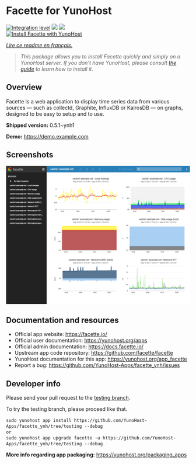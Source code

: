 <!--
N.B.: This README was automatically generated by https://github.com/YunoHost/apps/tree/master/tools/README-generator
It shall NOT be edited by hand.
-->

# Facette for YunoHost

[![Integration level](https://dash.yunohost.org/integration/facette.svg)](https://dash.yunohost.org/appci/app/facette) ![](https://ci-apps.yunohost.org/ci/badges/facette.status.svg) ![](https://ci-apps.yunohost.org/ci/badges/facette.maintain.svg)  
[![Install Facette with YunoHost](https://install-app.yunohost.org/install-with-yunohost.svg)](https://install-app.yunohost.org/?app=facette)

*[Lire ce readme en français.](./README_fr.md)*

> *This package allows you to install Facette quickly and simply on a YunoHost server.
If you don't have YunoHost, please consult [the guide](https://yunohost.org/#/install) to learn how to install it.*

## Overview

Facette is a web application to display time series data from various sources — such as collectd, Graphite, InfluxDB or KairosDB — on graphs, designed to be easy to setup and to use.

**Shipped version:** 0.5.1~ynh1

**Demo:** https://demo.example.com

## Screenshots

![](./doc/screenshots/screenshot.png)

## Documentation and resources

* Official app website: https://facette.io/
* Official user documentation: https://yunohost.org/apps
* Official admin documentation: https://docs.facette.io/
* Upstream app code repository: https://github.com/facette/facette
* YunoHost documentation for this app: https://yunohost.org/app_facette
* Report a bug: https://github.com/YunoHost-Apps/facette_ynh/issues

## Developer info

Please send your pull request to the [testing branch](https://github.com/YunoHost-Apps/facette_ynh/tree/testing).

To try the testing branch, please proceed like that.
```
sudo yunohost app install https://github.com/YunoHost-Apps/facette_ynh/tree/testing --debug
or
sudo yunohost app upgrade facette -u https://github.com/YunoHost-Apps/facette_ynh/tree/testing --debug
```

**More info regarding app packaging:** https://yunohost.org/packaging_apps